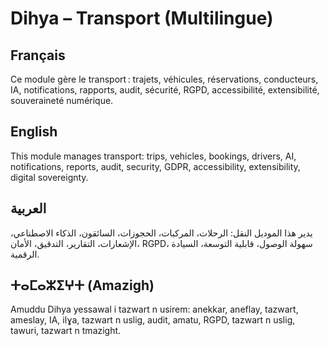# Dihya – Transport (Multilingue)

## Français
Ce module gère le transport : trajets, véhicules, réservations, conducteurs, IA, notifications, rapports, audit, sécurité, RGPD, accessibilité, extensibilité, souveraineté numérique.

## English
This module manages transport: trips, vehicles, bookings, drivers, AI, notifications, reports, audit, security, GDPR, accessibility, extensibility, digital sovereignty.

## العربية
يدير هذا الموديل النقل: الرحلات، المركبات، الحجوزات، السائقون، الذكاء الاصطناعي، الإشعارات، التقارير، التدقيق، الأمان، RGPD، سهولة الوصول، قابلية التوسعة، السيادة الرقمية.

## ⵜⴰⵎⴰⵣⵉⵖⵜ (Amazigh)
Amuddu Dihya yessawal i tazwart n usirem: anekkar, aneflay, tazwart, ameslay, IA, ilɣa, tazwart n uslig, audit, amatu, RGPD, tazwart n uslig, tawuri, tazwart n tmazight.
